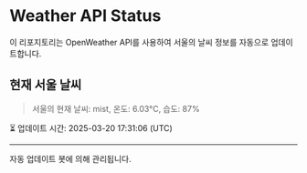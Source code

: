 
# Weather API Status

이 리포지토리는 OpenWeather API를 사용하여 서울의 날씨 정보를 자동으로 업데이트합니다.

## 현재 서울 날씨
> 서울의 현재 날씨: mist, 온도: 6.03°C, 습도: 87%

⏳ 업데이트 시간: 2025-03-20 17:31:06 (UTC)

---
자동 업데이트 봇에 의해 관리됩니다.
